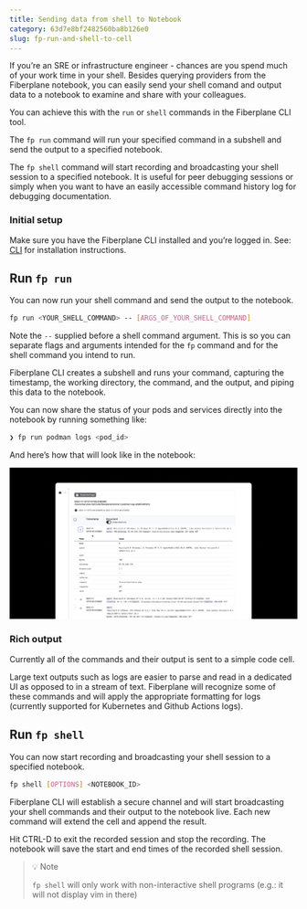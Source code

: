 ```yaml
---
title: Sending data from shell to Notebook
category: 63d7e8bf2482560ba8b126e0
slug: fp-run-and-shell-to-cell
---
```


If you’re an SRE or infrastructure engineer - chances are you spend much of your work time in your shell. Besides querying providers from the Fiberplane notebook, you can easily send your shell comand and output data to a notebook to examine and share with your colleagues.

You can achieve this with the `run` or `shell` commands in the Fiberplane CLI tool.

The `fp run` command will run your specified command in a subshell and send the output to a specified notebook.

The `fp shell` command will start recording and broadcasting your shell session to a specified notebook. It is useful for peer debugging sessions or simply when you want to have an easily accessible command history log for debugging documentation.

### Initial setup

Make sure you have the Fiberplane CLI installed and you’re logged in. See: [CLI](doc:cli) for installation instructions.

## Run `fp run`

You can now run your shell command and send the output to the notebook.

```bash
fp run <YOUR_SHELL_COMMAND> -- [ARGS_OF_YOUR_SHELL_COMMAND]
```

Note the `--` supplied before a shell command argument. This is so you can
separate flags and arguments intended for the `fp` command and for the shell command you intend to run.

Fiberplane CLI creates a subshell and runs your command, capturing the
timestamp, the working directory, the command, and the output, and piping this data to the notebook.

You can now share the status of your pods and services directly into the notebook by running something like:

```bash
❯ fp run podman logs <pod_id>
```

And here’s how that will look like in the notebook:

![Untitled](/docs/cli/fp-run/Untitled.png)

### Rich output

Currently all of the commands and their output is sent to a simple code cell.

Large text outputs such as logs are easier to parse and read in a dedicated UI as opposed to in a stream of text. Fiberplane will recognize some of these commands and will apply the appropriate formatting for logs (currently supported for Kubernetes and Github Actions logs).

## Run `fp shell`

You can now start recording and broadcasting your shell session to a specified notebook.

```bash
fp shell [OPTIONS] <NOTEBOOK_ID>
```

Fiberplane CLI will establish a secure channel and will start broadcasting your shell commands and their output to the notebook live. Each new command will extend the cell and append the result.

Hit CTRL-D to exit the recorded session and stop the recording. The notebook will save the start and end times of the recorded shell session.

> 💡 Note
>
> `fp shell` will only work with non-interactive shell programs (e.g.:
> it will not display vim in there)
